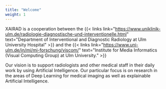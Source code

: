 ```yaml
---
title: "Welcome"
weight: 1
---
```


XAIRAD is a cooperation between the {{< links link="https://www.uniklinik-ulm.de/radiologie-diagnostische-und-interventionelle.html" text="Department of Interventional and Diagnostic Radiology at Ulm University Hospital" >}}
and the {{< links link="https://www.uni-ulm.de/in/mi/mi-forschung/viscom/" text="Institute for Media Informatics (Visual Computing Group) at Ulm University." >}}

Our vision is to support radiologists and other medical staff in their daily work by using Artificial Intelligence. Our particular focus is on research in the areas of Deep Learning for medical imaging as well as explainable Artificial Intelligence.